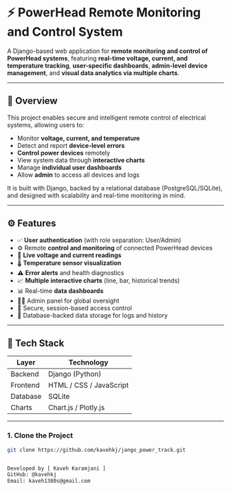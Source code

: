 # ⚡ PowerHead Remote Monitoring and Control System

A Django-based web application for **remote monitoring and control of PowerHead systems**, featuring **real-time voltage, current, and temperature tracking**, **user-specific dashboards**, **admin-level device management**, and **visual data analytics via multiple charts**.

---

## 📌 Overview

This project enables secure and intelligent remote control of electrical systems, allowing users to:

- Monitor **voltage, current, and temperature**
- Detect and report **device-level errors**
- **Control power devices** remotely
- View system data through **interactive charts**
- Manage **individual user dashboards**
- Allow **admin** to access all devices and logs

It is built with Django, backed by a relational database (PostgreSQL/SQLite), and designed with scalability and real-time monitoring in mind.

---

## ⚙️ Features

- ✅ **User authentication** (with role separation: User/Admin)
- ⚙️ Remote **control and monitoring** of connected PowerHead devices
- 🔌 **Live voltage and current readings**
- 🌡️ **Temperature sensor visualization**
- ⚠️ **Error alerts** and health diagnostics
- 📈 **Multiple interactive charts** (line, bar, historical trends)
- 📊 Real-time **data dashboards**
- 🧑‍💻 Admin panel for global oversight
- 🔐 Secure, session-based access control
- 💾 Database-backed data storage for logs and history

---

## 🧱 Tech Stack

| Layer        | Technology              |
|--------------|--------------------------|
| Backend      | Django (Python)          |
| Frontend     | HTML / CSS / JavaScript  |
| Database     | SQLite      |
| Charts       | Chart.js / Plotly.js     |
---

### 1. Clone the Project
```bash
git clone https://github.com/kavehkj/jango_power_track.git


Developed by [ Kaveh Karamjani ]
GitHub: @kavehkj
Email: kaveh1380s@gmail.com